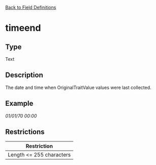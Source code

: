 [Back to Field Definitions](../../field_definition_overview)
# timeend

## Type
Text

## Description


The date and time when OriginalTraitValue values were last collected.
## Example
*01/01/70 00:00*

## Restrictions
| Restriction |
| :---------: |
| Length <= 255 characters |

